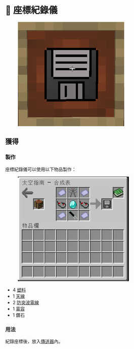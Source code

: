 # 🎲 座標紀錄儀

<figure><img src="../.gitbook/assets/image (4).png" alt=""><figcaption></figcaption></figure>

## 獲得

### 製作

座標紀錄儀可以使用以下物品製作：

<figure><img src="../.gitbook/assets/image (5).png" alt=""><figcaption></figcaption></figure>

* 4 [塑料](Plastic.md)
* 1 [天線](Antenna.md)
* 2 [防突波電線](Surge-Proof-Wire.md)
* 1 [電容](Capacitor.md)
* 1 鑽石

### 用法

紀錄座標後，放入[傳送器](teleporter.md)內。
